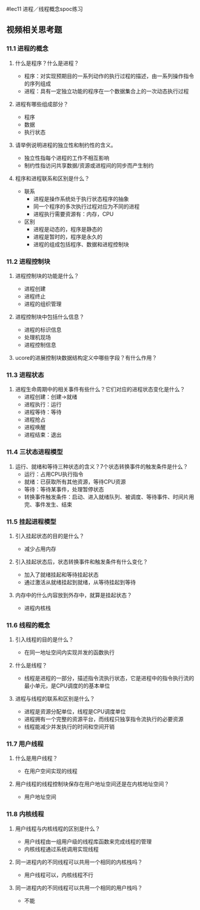 #lec11 进程／线程概念spoc练习

## 视频相关思考题

### 11.1 进程的概念

1. 什么是程序？什么是进程？
    - 程序：对实现预期目的一系列动作的执行过程的描述，由一系列操作指令的序列组成
    - 进程：具有一定独立功能的程序在一个数据集合上的一次动态执行过程

2. 进程有哪些组成部分？
    - 程序
    - 数据
    - 执行状态

3. 请举例说明进程的独立性和制约性的含义。
    - 独立性指每个进程的工作不相互影响
    - 制约性指访问共享数据/资源或进程间的同步而产生制约


4. 程序和进程联系和区别是什么？
    - 联系
        - 进程是操作系统处于执行状态程序的抽象
        - 同一个程序的多次执行过程对应为不同的进程
        - 进程执行需要资源有：内存，CPU
    - 区别
        - 进程是动态的，程序是静态的
        - 进程是暂时的，程序是永久的
        - 进程的组成包括程序、数据和进程控制块


### 11.2 进程控制块

1. 进程控制块的功能是什么？
    - 进程创建
    - 进程终止
    - 进程的组织管理

2. 进程控制块中包括什么信息？
    - 进程的标识信息
    - 处理机现场
    - 进程控制信息

3. ucore的进展控制块数据结构定义中哪些字段？有什么作用？

  
### 11.3 进程状态

1. 进程生命周期中的相关事件有些什么？它们对应的进程状态变化是什么？
    - 进程创建：创建->就绪
    - 进程执行：运行
    - 进程等待：等待
    - 进程抢占
    - 进程唤醒
    - 进程结束：退出

### 11.4 三状态进程模型

1. 运行、就绪和等待三种状态的含义？7个状态转换事件的触发条件是什么？
    - 运行：占用CPU执行指令
    - 就绪：已获取所有其他资源，等待CPU资源
    - 等待：等待某事件，处理暂停状态
    - 转换事件触发条件：启动、进入就绪队列、被调度、等待事件、时间片用完、事件发生、结束

### 11.5 挂起进程模型

1. 引入挂起状态的目的是什么？
    - 减少占用内存

2. 引入挂起状态后，状态转换事件和触发条件有什么变化？
    - 加入了就绪挂起和等待挂起状态
    - 通过激活从就绪挂起到就绪，从等待挂起到等待

3. 内存中的什么内容放到外存中，就算是挂起状态？
    - 进程内核栈

### 11.6 线程的概念

1. 引入线程的目的是什么？
    - 在同一地址空间内实现并发的函数执行

2. 什么是线程？
    - 线程是进程的一部分，描述指令流执行状态，它是进程中的指令执行流的最小单元，是CPU调度的的基本单位

3. 进程与线程的联系和区别是什么？
    - 进程是资源分配单位，线程是CPU调度单位 
    - 进程拥有一个完整的资源平台，而线程只独享指令流执行的必要资源 
    - 线程能减少并发执行的时间和空间开销
 
### 11.7 用户线程

1. 什么是用户线程？
    - 在用户空间实现的线程

2. 用户线程的线程控制块保存在用户地址空间还是在内核地址空间？
    - 用户地址空间


### 11.8 内核线程

1. 用户线程与内核线程的区别是什么？
    - 用户线程由一组用户级的线程库函数来完成线程的管理 
    - 内核线程通过系统调用实现线程

2. 同一进程内的不同线程可以共用一个相同的内核栈吗？
    - 用户线程可以，内核线程不行

3. 同一进程内的不同线程可以共用一个相同的用户栈吗？
    - 不能

